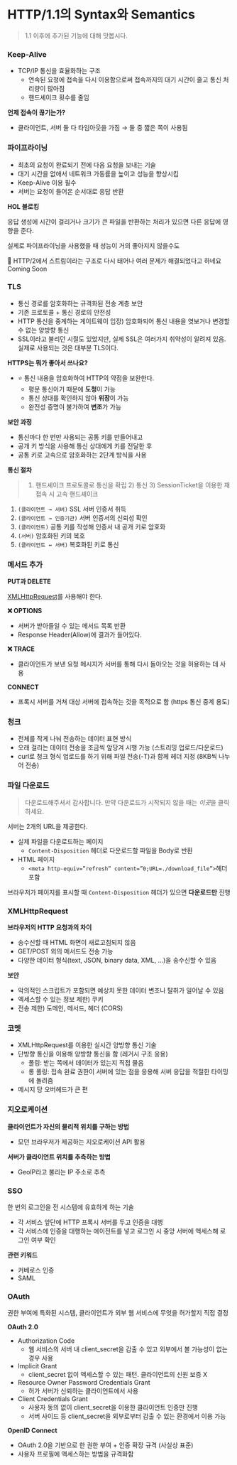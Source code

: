 # HTTP/1.1의 Syntax와 Semantics

> 1.1 이후에 추가된 기능에 대해 맛봅시다.
> 

### Keep-Alive

- TCP/IP 통신을 효율화하는 구조
    - 연속된 요청에 접속을 다시 이용함으로써 접속까지의 대기 시간이 줄고 통신 처리량이 많아짐
    - 핸드셰이크 횟수를 줄임

**언제 접속이 끊기는가?**

- 클라이언트, 서버 둘 다 타임아웃을 가짐 → 둘 중 짧은 쪽이 사용됨

### 파이프라이닝

- 최초의 요청이 완료되기 전에 다음 요청을 보내는 기술
- 대기 시간을 없애서 네트워크 가동률을 높이고 성능을 향상시킴
- Keep-Alive 이용 필수
- 서버는 요청이 들어온 순서대로 응답 반환

**HOL 블로킹**

응답 생성에 시간이 걸리거나 크기가 큰 파일을 반환하는 처리가 있으면 다른 응답에 영향을 준다.

실제로 파이프라이닝을 사용했을 때 성능이 거의 좋아지지 않을수도

🤭 HTTP/2에서 스트림이라는 구조로 다시 태어나 여러 문제가 해결되었다고 하네요 Coming Soon

### TLS

- 통신 경로를 암호화하는 규격화된 전송 계층 보안
- 기존 프로토콜 + 통신 경로의 안전성
- HTTP 통신을 중계하는 게이트웨이 입장) 암호화되어 통신 내용을 엿보거나 변경할 수 없는 양방향 통신
- SSL이라고 불리던 시절도 있었지만, 실제 SSL은 여러가지 취약성이 알려져 있음. 실제로 사용되는 것은 대부분 TLS이다.

**HTTPS는 뭐가 좋아서 쓰나요?**

- ⭐️ 통신 내용을 암호화하여 HTTP의 약점을 보완한다.
    - 평문 통신이기 때문에 **도청**이 가능
    - 통신 상대를 확인하지 않아 **위장**이 가능
    - 완전성 증명이 불가하여 **변조**가 가능

**보안 과정**

- 통신마다 한 번만 사용되는 공통 키를 만들어내고
- 공개 키 방식을 사용해 통신 상대에게 키를 전달한 후
- 공통 키로 고속으로 암호화하는 2단계 방식을 사용

**통신 절차**

> 1) 핸드셰이크 프로토콜로 통신을 확립 2) 통신 3) SessionTicket을 이용한 재접속 시 고속 핸드셰이크
> 
1. `(클라이언트 → 서버)` SSL 서버 인증서 취득
2. `(클라이언트 → 인증기관)` 서버 인증서의 신뢰성 확인
3. `(클라이언트)` 공통 키를 작성해 인증서 내 공개 키로 암호화
4. `(서버)` 암호화된 키의 복호
5. `(클라이언트 ↔ 서버)` 복호화된 키로 통신

### 메서드 추가

**PUT과 DELETE**

[XMLHttpRequest](https://www.notion.so/HTTP-1-1-Syntax-Semantics-1a5e79eb353c44909b6ca88db34e793c?pvs=21)를 사용해야 한다.

**❌ OPTIONS**

- 서버가 받아들일 수 있는 메서드 목록 반환
- Response Header(Allow)에 결과가 들어있다.

**❌ TRACE**

- 클라이언트가 보낸 요청 메시지가 서버를 통해 다시 돌아오는 것을 허용하는 데 사용

**CONNECT**

- 프록시 서버를 거쳐 대상 서버에 접속하는 것을 목적으로 함 (https 통신 중계 용도)

### 청크

- 전체를 작게 나눠 전송하는 데이터 표현 방식
- 오래 걸리는 데이터 전송을 조금씩 앞당겨 시행 가능 (스트리밍 업로드/다운로드)
- curl로 청크 형식 업로드를 하기 위해 파일 전송(-T)과 함께 헤더 지정 (8KB씩 나누어 전송)

### 파일 다운로드

> 다운로드해주셔서 감사합니다.
만약 다운로드가 시작되지 않을 때는 *이곳*을 클릭하세요.
> 

서버는 2개의 URL을 제공한다.

- 실제 파일을 다운로드하는 페이지
    - `Content-Disposition` 헤더로 다운로드할 파일을 Body로 반환
- HTML 페이지
    - `<meta http-equiv=”refresh” content=”0;URL=./download_file”>`헤더 포함

브라우저가 페이지를 표시할 때 `Content-Disposition` 헤더가 있으면 **다운로드만** 진행

### XMLHttpRequest

**브라우저의 HTTP 요청과의 차이**

- 송수신할 때 HTML 화면이 새로고침되지 않음
- GET/POST 외의 메서드도 전송 가능
- 다양한 데이터 형식(text, JSON, binary data, XML, …)을 송수신할 수 있음

**보안**

- 악의적인 스크립트가 포함되면 예상치 못한 데이터 변조나 탈취가 일어날 수 있음
- 엑세스할 수 있는 정보 제한) 쿠키
- 전송 제한) 도메인, 메서드, 헤더 (CORS)

### 코멧

- XMLHttpRequest를 이용한 실시간 양방향 통신 기술
- 단방향 통신을 이용해 양방향 통신을 함 (레거시 구조 응용)
    - 폴링: 받는 쪽에서 데이터가 있는지 직접 물음
    - 롱 폴링: 접속 완료 권한이 서버에 있는 점을 응용해 서버 응답을 적절한 타이밍에 돌려줌
- 메시지 당 오버헤드가 큰 편

### 지오로케이션

**클라이언트가 자신의 물리적 위치를 구하는 방법**

- 모던 브라우저가 제공하는 지오로케이션 API 활용

**서버가 클라이언트 위치를 추측하는 방법**

- GeoIP라고 불리는 IP 주소로 추측

### SSO

한 번의 로그인을 전 시스템에 유효하게 하는 기술

- 각 서비스 앞단에 HTTP 프록시 서버를 두고 인증을 대행
- 각 서비스에 인증을 대행하는 에이전트를 넣고 로그인 시 중앙 서버에 액세스해 로그인 여부 확인

**관련 키워드**

- 커베로스 인증
- SAML

### OAuth

권한 부여에 특화된 시스템, 클라이언트가 외부 웹 서비스에 무엇을 허가할지 직접 결정

**OAuth 2.0**

- Authorization Code
    - 웹 서비스의 서버 내 client_secret을 감출 수 있고 외부에서 볼 가능성이 없는 경우 사용
- Implicit Grant
    - client_secret 없이 액세스할 수 있는 패턴. 클라이언트의 신원 보증 X
- Resource Owner Password Credentials Grant
    - 허가 서버가 신뢰하는 클라이언트에서 사용
- Client Credentials Grant
    - 사용자 동의 없이 client_secret을 이용한 클라이언트 인증만 진행
    - 서버 사이드 등 client_secret을 외부로부터 감출 수 있는 환경에서 이용 가능

**OpenID Connect**

- OAuth 2.0을 기반으로 한 권한 부여 + 인증 확장 규격 (사실상 표준)
- 사용자 프로필에 액세스하는 방법을 규격화함
